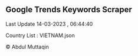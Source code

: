 

## Google Trends Keywords Scraper 
 
Last Update 14-03-2023 , 06:44:40

Country List :
VIETNAM.json



© Abdul Muttaqin 
